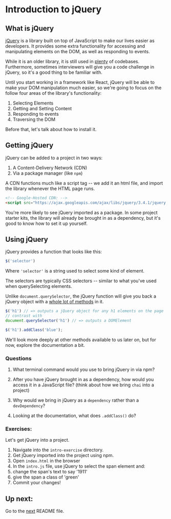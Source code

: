 # Introduction to jQuery

## What is jQuery

[jQuery](https://jquery.com/) is a library built on top of JavaScript to make our lives easier as developers. It provides some extra functionality for accessing and manipulating elements on the DOM, as well as responding to events.

While it is an older library, it is still used in [plenty](https://trends.builtwith.com/javascript) of codebases. Furthermore, sometimes interviewers will give you a code challenge in jQuery, so it's a good thing to be familiar with.

Until you start working in a framework like React, jQuery will be able to make your DOM manipulation much easier, so we're going to focus on the follow four areas of the library's functionality:

1. Selecting Elements
2. Getting and Setting Content
3. Responding to events
4. Traversing the DOM

Before that, let's talk about how to install it.

## Getting jQuery

jQuery can be added to a project in two ways:
1. A Content-Delivery Network (CDN)
2. Via a package manager (like `npm`)

A CDN functions much like a script tag -- we add it an html file, and import the library whenever the HTML page runs.

```HTML
<!-- Google-Hosted CDN: -->
<script src="https://ajax.googleapis.com/ajax/libs/jquery/3.4.1/jquery.min.js"></script>

```

You're more likely to see jQuery imported as a package. In some project starter kits, the library will already be brought in as a dependency, but it's good to know how to set it up yourself.


## Using jQuery

jQuery provides a function that looks like this:
```JavaScript
$('selector')
```
Where `'selector'` is a string used to select some kind of element.

The selectors are typically CSS selectors -- similar to what you've used when querySelecting elements.

Unlike `document.querySelector`, the jQuery function will give you back a jQuery object with a [whole lot of methods](https://api.jquery.com/) in it.

```JavaScript
$('h1') // => outputs a jQuery object for any h1 elements on the page
// contrast with
document.querySelector('h1') // => outputs a DOMElement

$('h1').addClass('blue');
```

We'll look more deeply at other methods available to us later on, but for now, explore the documentation a bit.


### Questions
1. What terminal command would you use to bring jQuery in via npm?

2. After you have jQuery brought in as a dependency, how would you access it in a JavaScript file? (think about how we bring `chai` into a project)

3. Why would we bring in jQuery as a `dependency` rather than a `devDependency`?

4. Looking at the documentation, what does `.addClass()` do?

### Exercises:

Let's get jQuery into a project.
1. Navigate into the `intro-exercise` directory.
2. Get jQuery imported into the project using npm.
3. Open `index.html` in the browser
4. In the `intro.js` file, use jQuery to select the span element and:
  1. change the span's text to say '1911'
  2. give the span a class of 'green'
5. Commit your changes!

## Up next:
Go to the [next](./next/README.md) README file. 
